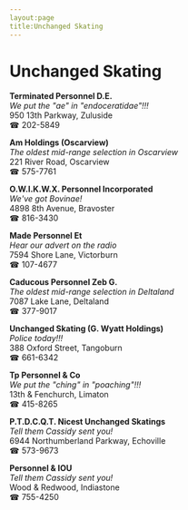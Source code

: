 ```yaml
---
layout:page
title:Unchanged Skating
---
```

# Unchanged Skating

**Terminated Personnel D.E.**  
_We put the "ae" in "endoceratidae"!!!_  
950 13th Parkway, Zuluside  
☎ 202-5849



**Am Holdings (Oscarview)**  
_The oldest mid-range selection in Oscarview_  
221 River Road, Oscarview  
☎ 575-7761



**O.W.I.K.W.X. Personnel Incorporated**  
_We've got Bovinae!_  
4898 8th Avenue, Bravoster  
☎ 816-3430



**Made Personnel Et**  
_Hear our advert on the radio_  
7594 Shore Lane, Victorburn  
☎ 107-4677



**Caducous Personnel Zeb G.**  
_The oldest mid-range selection in Deltaland_  
7087 Lake Lane, Deltaland  
☎ 377-9017



**Unchanged Skating (G. Wyatt Holdings)**  
_Police today!!!_  
388 Oxford Street, Tangoburn  
☎ 661-6342



**Tp Personnel & Co**  
_We put the "ching" in "poaching"!!!_  
13th & Fenchurch, Limaton  
☎ 415-8265



**P.T.D.C.Q.T. Nicest Unchanged Skatings**  
_Tell them Cassidy sent you!_  
6944 Northumberland Parkway, Echoville  
☎ 573-9673



**Personnel & IOU**  
_Tell them Cassidy sent you!_  
Wood & Redwood, Indiastone  
☎ 755-4250



